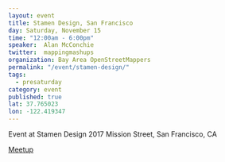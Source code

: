 ```yaml
---
layout: event
title: Stamen Design, San Francisco
day: Saturday, November 15
time: "12:00am - 6:00pm"
speaker:  Alan McConchie
twitter:  mappingmashups
organization: Bay Area OpenStreetMappers
permalink: "/event/stamen-design/"
tags: 
  - presaturday
category: event
published: true
lat: 37.765023
lon: -122.419347
---
```


Event at Stamen Design 2017 Mission Street, San Francisco, CA

<a href="http://www.meetup.com/Bay-Area-OpenStreetMappers/events/213663192/">Meetup</a>
